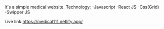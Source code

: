  It's a simple medical website.
 Technology:
 -Javascript
 -React JS
 -Css(Grid)
 -Swipper JS
 
 Live link:https://medical111.netlify.app/

